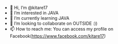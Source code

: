 - 👋 Hi, I’m @kitare17
- 👀 I’m interested in JAVA
- 🌱 I’m currently learning JAVA
- 💞️ I’m looking to collaborate on OUTSIDE :))
- 📫 How to reach me: You can access my profile on Facebook(https://www.facebook.com/kitare17)

<!---
kitare17/kitare17 is a ✨ special ✨ repository because its `README.md` (this file) appears on your GitHub profile.
You can click the Preview link to take a look at your changes.
--->
